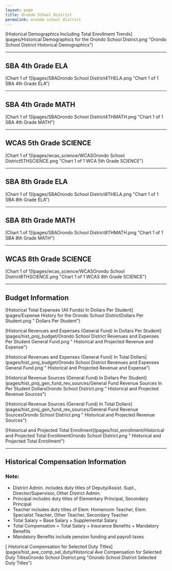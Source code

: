 ```yaml
---
layout: page
title: Orondo School District
permalink: orondo school district
---
```



[Historical Demographics Including Total Enrollment Trends](pages/Historical Demographics for the Orondo School District.png "Orondo School District Historical Demographics")

___

## SBA 4th Grade ELA

[Chart 1 of 1](pages/SBAOrondo School District4THELA.png "Chart 1 of 1 SBA 4th Grade ELA")


___

## SBA 4th Grade MATH

[Chart 1 of 1](pages/SBAOrondo School District4THMATH.png "Chart 1 of 1 SBA 4th Grade MATH")


___

## WCAS 5th Grade SCIENCE

[Chart 1 of 1](pages/wcas_science/WCASOrondo School District5THSCIENCE.png "Chart 1 of 1 WCA 5th Grade SCIENCE")


___

## SBA 8th Grade ELA

[Chart 1 of 1](pages/SBAOrondo School District8THELA.png "Chart 1 of 1 SBA 8th Grade ELA")


___

## SBA 8th Grade MATH

[Chart 1 of 1](pages/SBAOrondo School District8THMATH.png "Chart 1 of 1 SBA 8th Grade MATH")


___

## WCAS 8th Grade SCIENCE

[Chart 1 of 1](pages/wcas_science/WCASOrondo School District8THSCIENCE.png "Chart 1 of 1 WCAS 8th Grade SCIENCE")


___

## Budget Information

[Historical Total Expenses (All Funds) In Dollars Per Student](pages/Expense History for the Orondo School DistrictDollars Per Student.png " Dollars Per Student")

[Historical Revenues and Expenses (General Fund) In Dollars Per Student](pages/hist_proj_budget/Orondo School District Revenues and Expenses Per Student General Fund.png " Historical and Projected Revenue and Expense")

[Historical Revenues and Expenses (General Fund) In Total Dollars](pages/hist_proj_budget/Orondo School District Revenues and Expenses General Fund.png " Historical and Projected Revenue and Expense")

[Historical Revenue Sources (General Fund) In Dollars Per Student](pages/hist_proj_gen_fund_rev_sources/General Fund Revenue Sources In Per Student DollarsOrondo School District.png " Historical and Projected Revenue Sources")

[Historical Revenue Sources (General Fund) In Total Dollars](pages/hist_proj_gen_fund_rev_sources/General Fund Revenue SourcesOrondo School District.png " Historical and Projected Revenue Sources")

[Historical and Projected Total Enrollment](pages/hist_enrollment/Historical and Projected Total EnrollmentOrondo School District.png " Historical and Projected Total Enrollment")


___

## Historical Compensation Information
### Note:
- District Admin. includes duty titles of Deputy/Assist. Supt., Director/Supervisor, Other District Admin.
- Principal includes duty titles of Elementary Principal, Secondary Principal
- Teacher includes duty titles of Elem. Homeroom Teacher, Elem. Specialist Teacher, Other Teacher, Secondary Teacher
- Total Salary = Base Salary + Supplemental Salary
- Total Compensation = Total Salary + Insurance Benefits + Mandatory Benefits
- Mandatory Benefits include pension funding and payroll taxes

[ Historical Compensation for Selected Duty Titles](pages/hist_ave_comp_sel_duty/Historical Ave Compensation for Selected Duty TitlesOrondo School District.png "Orondo School District Selected Duty Titles")

